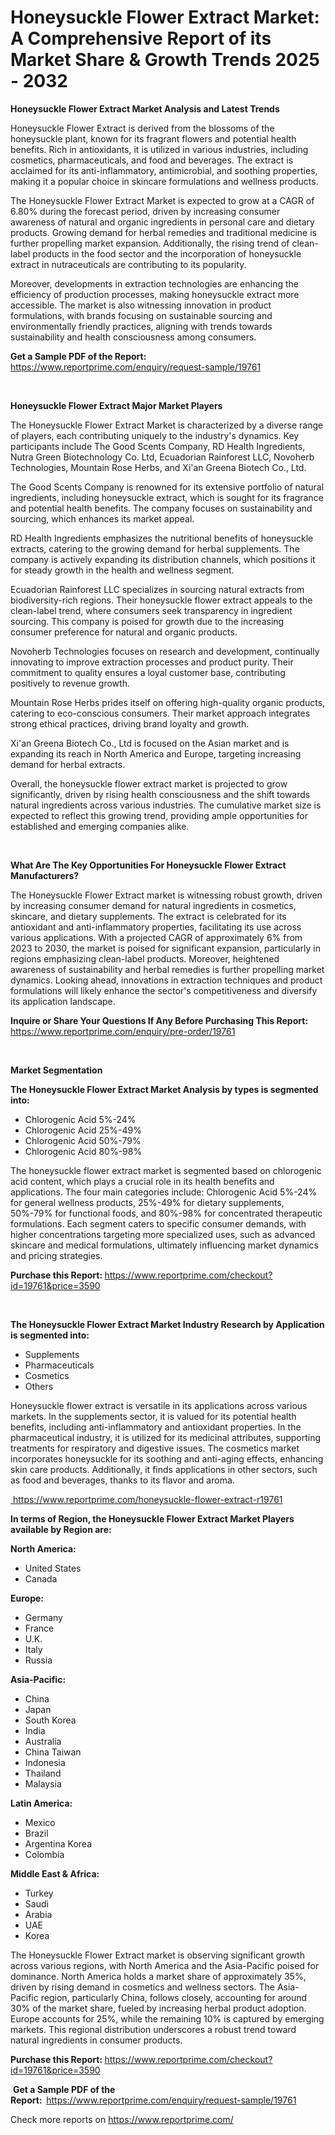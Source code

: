 <p><h1>Honeysuckle Flower Extract Market: A Comprehensive Report of its Market Share & Growth Trends 2025 - 2032</h1></p><p><strong>Honeysuckle Flower Extract Market Analysis and Latest Trends</strong></p>
<p><p>Honeysuckle Flower Extract is derived from the blossoms of the honeysuckle plant, known for its fragrant flowers and potential health benefits. Rich in antioxidants, it is utilized in various industries, including cosmetics, pharmaceuticals, and food and beverages. The extract is acclaimed for its anti-inflammatory, antimicrobial, and soothing properties, making it a popular choice in skincare formulations and wellness products.</p><p>The Honeysuckle Flower Extract Market is expected to grow at a CAGR of 6.80% during the forecast period, driven by increasing consumer awareness of natural and organic ingredients in personal care and dietary products. Growing demand for herbal remedies and traditional medicine is further propelling market expansion. Additionally, the rising trend of clean-label products in the food sector and the incorporation of honeysuckle extract in nutraceuticals are contributing to its popularity.</p><p>Moreover, developments in extraction technologies are enhancing the efficiency of production processes, making honeysuckle extract more accessible. The market is also witnessing innovation in product formulations, with brands focusing on sustainable sourcing and environmentally friendly practices, aligning with trends towards sustainability and health consciousness among consumers.</p></p>
<p><strong>Get a Sample PDF of the Report:&nbsp;</strong> <a href="https://www.reportprime.com/enquiry/request-sample/19761?utm_campaign=2297&utm_medium=2&utm_source=Github&utm_content=ia&utm_term=20032025&utm_id=honeysuckle-flower-extract">https://www.reportprime.com/enquiry/request-sample/19761</a></p>
<p>&nbsp;</p>
<p><strong>Honeysuckle Flower Extract Major Market Players</strong></p>
<p><p>The Honeysuckle Flower Extract Market is characterized by a diverse range of players, each contributing uniquely to the industry's dynamics. Key participants include The Good Scents Company, RD Health Ingredients, Nutra Green Biotechnology Co. Ltd, Ecuadorian Rainforest LLC, Novoherb Technologies, Mountain Rose Herbs, and Xi'an Greena Biotech Co., Ltd. </p><p>The Good Scents Company is renowned for its extensive portfolio of natural ingredients, including honeysuckle extract, which is sought for its fragrance and potential health benefits. The company focuses on sustainability and sourcing, which enhances its market appeal.</p><p>RD Health Ingredients emphasizes the nutritional benefits of honeysuckle extracts, catering to the growing demand for herbal supplements. The company is actively expanding its distribution channels, which positions it for steady growth in the health and wellness segment.</p><p>Ecuadorian Rainforest LLC specializes in sourcing natural extracts from biodiversity-rich regions. Their honeysuckle flower extract appeals to the clean-label trend, where consumers seek transparency in ingredient sourcing. This company is poised for growth due to the increasing consumer preference for natural and organic products.</p><p>Novoherb Technologies focuses on research and development, continually innovating to improve extraction processes and product purity. Their commitment to quality ensures a loyal customer base, contributing positively to revenue growth.</p><p>Mountain Rose Herbs prides itself on offering high-quality organic products, catering to eco-conscious consumers. Their market approach integrates strong ethical practices, driving brand loyalty and growth. </p><p>Xi'an Greena Biotech Co., Ltd is focused on the Asian market and is expanding its reach in North America and Europe, targeting increasing demand for herbal extracts.</p><p>Overall, the honeysuckle flower extract market is projected to grow significantly, driven by rising health consciousness and the shift towards natural ingredients across various industries. The cumulative market size is expected to reflect this growing trend, providing ample opportunities for established and emerging companies alike.</p></p>
<p>&nbsp;</p>
<p><strong>What Are The Key Opportunities For Honeysuckle Flower Extract Manufacturers?</strong></p>
<p><p>The Honeysuckle Flower Extract market is witnessing robust growth, driven by increasing consumer demand for natural ingredients in cosmetics, skincare, and dietary supplements. The extract is celebrated for its antioxidant and anti-inflammatory properties, facilitating its use across various applications. With a projected CAGR of approximately 6% from 2023 to 2030, the market is poised for significant expansion, particularly in regions emphasizing clean-label products. Moreover, heightened awareness of sustainability and herbal remedies is further propelling market dynamics. Looking ahead, innovations in extraction techniques and product formulations will likely enhance the sector's competitiveness and diversify its application landscape.</p></p>
<p><strong>Inquire or Share Your Questions If Any Before Purchasing This Report:</strong> <a href="https://www.reportprime.com/enquiry/pre-order/19761?utm_campaign=2297&utm_medium=2&utm_source=Github&utm_content=ia&utm_term=20032025&utm_id=honeysuckle-flower-extract">https://www.reportprime.com/enquiry/pre-order/19761</a></p>
<p>&nbsp;</p>
<p><strong>Market Segmentation</strong></p>
<p><strong>The Honeysuckle Flower Extract Market Analysis by types is segmented into:</strong></p>
<p><ul><li>Chlorogenic Acid 5%-24%</li><li>Chlorogenic Acid 25%-49%</li><li>Chlorogenic Acid 50%-79%</li><li>Chlorogenic Acid 80%-98%</li></ul></p>
<p><p>The honeysuckle flower extract market is segmented based on chlorogenic acid content, which plays a crucial role in its health benefits and applications. The four main categories include: Chlorogenic Acid 5%-24% for general wellness products, 25%-49% for dietary supplements, 50%-79% for functional foods, and 80%-98% for concentrated therapeutic formulations. Each segment caters to specific consumer demands, with higher concentrations targeting more specialized uses, such as advanced skincare and medical formulations, ultimately influencing market dynamics and pricing strategies.</p></p>
<p><strong>Purchase this Report:&nbsp;</strong><a href="https://www.reportprime.com/checkout?id=19761&price=3590&utm_campaign=2297&utm_medium=2&utm_source=Github&utm_content=ia&utm_term=20032025&utm_id=honeysuckle-flower-extract">https://www.reportprime.com/checkout?id=19761&price=3590</a></p>
<p>&nbsp;</p>
<p><strong>The Honeysuckle Flower Extract Market Industry Research by Application is segmented into:</strong></p>
<p><ul><li>Supplements</li><li>Pharmaceuticals</li><li>Cosmetics</li><li>Others</li></ul></p>
<p><p>Honeysuckle flower extract is versatile in its applications across various markets. In the supplements sector, it is valued for its potential health benefits, including anti-inflammatory and antioxidant properties. In the pharmaceutical industry, it is utilized for its medicinal attributes, supporting treatments for respiratory and digestive issues. The cosmetics market incorporates honeysuckle for its soothing and anti-aging effects, enhancing skin care products. Additionally, it finds applications in other sectors, such as food and beverages, thanks to its flavor and aroma.</p></p>
<p><a href="https://www.reportprime.com/honeysuckle-flower-extract-r19761?utm_campaign=2297&utm_medium=2&utm_source=Github&utm_content=ia&utm_term=20032025&utm_id=honeysuckle-flower-extract">&nbsp;https://www.reportprime.com/honeysuckle-flower-extract-r19761</a></p>
<p><strong>In terms of Region, the Honeysuckle Flower Extract Market Players available by Region are:</strong></p>
<p>
    <p> <strong> North America: </strong>
        <ul>
            <li>United States</li>
            <li>Canada</li>
        </ul>
        </p> 
    <p> <strong> Europe: </strong>
        <ul>
            <li>Germany</li>
            <li>France</li>
            <li>U.K.</li>
            <li>Italy</li>
            <li>Russia</li>
        </ul>
        </p> 
    <p> <strong> Asia-Pacific: </strong>
        <ul>
            <li>China</li>
            <li>Japan</li>
            <li>South Korea</li>
            <li>India</li>
            <li>Australia</li>
            <li>China Taiwan</li>
            <li>Indonesia</li>
            <li>Thailand</li>
            <li>Malaysia</li>
        </ul>
        </p> 
    <p> <strong> Latin America: </strong>
        <ul>
            <li>Mexico</li>
            <li>Brazil</li>
            <li>Argentina Korea</li>
            <li>Colombia</li>
        </ul>
        </p> 
    <p> <strong> Middle East & Africa: </strong>
        <ul>
            <li>Turkey</li>
            <li>Saudi</li>
            <li>Arabia</li>
            <li>UAE</li>
            <li>Korea</li>
        </ul>
    </p>
    </p>
<p><p>The Honeysuckle Flower Extract market is observing significant growth across various regions, with North America and the Asia-Pacific poised for dominance. North America holds a market share of approximately 35%, driven by rising demand in cosmetics and wellness sectors. The Asia-Pacific region, particularly China, follows closely, accounting for around 30% of the market share, fueled by increasing herbal product adoption. Europe accounts for 25%, while the remaining 10% is captured by emerging markets. This regional distribution underscores a robust trend toward natural ingredients in consumer products.</p></p>
<p><strong>Purchase this Report: </strong><a href="https://www.reportprime.com/checkout?id=19761&price=3590&utm_campaign=2297&utm_medium=2&utm_source=Github&utm_content=ia&utm_term=20032025&utm_id=honeysuckle-flower-extract">https://www.reportprime.com/checkout?id=19761&price=3590</a></p>
<p>&nbsp;<strong>Get a Sample PDF of the Report:&nbsp;&nbsp;</strong><a href="https://www.reportprime.com/enquiry/request-sample/19761?utm_campaign=2297&utm_medium=2&utm_source=Github&utm_content=ia&utm_term=20032025&utm_id=honeysuckle-flower-extract">https://www.reportprime.com/enquiry/request-sample/19761</a></p>
<p><strong></strong></p>
<p>Check more reports on <a href="https://www.reportprime.com/?utm_campaign=2297&utm_medium=2&utm_source=Github&utm_content=ia&utm_term=20032025&utm_id=honeysuckle-flower-extract">https://www.reportprime.com/</a></p>